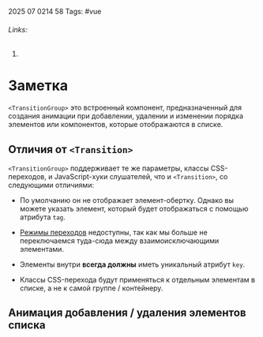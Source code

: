 2025 07 0214 58
Tags: #vue 
###### Links: 
1) 
# Заметка
`<TransitionGroup>` это встроенный компонент, предназначенный для создания анимации при добавлении, удалении и изменении порядка элементов или компонентов, которые отображаются в списке.
## Отличия от `<Transition>`[​](https://ru.vuejs.org/guide/built-ins/transition-group.html#differences-from-transition)

`<TransitionGroup>` поддерживает те же параметры, классы CSS-переходов, и JavaScript-хуки слушателей, что и `<Transition>`, со следующими отличиями:

- По умолчанию он не отображает элемент-обертку. Однако вы можете указать элемент, который будет отображаться с помощью атрибута `tag`.
    
- [Режимы переходов](https://ru.vuejs.org/guide/built-ins/transition.html#transition-modes) недоступны, так как мы больше не переключаемся туда-сюда между взаимоисключающими элементами.
    
- Элементы внутри **всегда должны** иметь уникальный атрибут `key`.
    
- Классы CSS-перехода будут применяться к отдельным элементам в списке, а не к самой группе / контейнеру.

## Анимация добавления / удаления элементов списка
